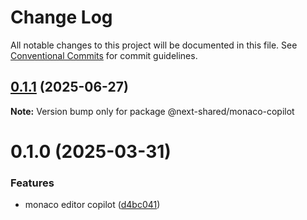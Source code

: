 # Change Log

All notable changes to this project will be documented in this file.
See [Conventional Commits](https://conventionalcommits.org) for commit guidelines.

## [0.1.1](https://github.com/easyops-cn/next-advanced-bricks/compare/@next-shared/monaco-copilot@0.1.0...@next-shared/monaco-copilot@0.1.1) (2025-06-27)

**Note:** Version bump only for package @next-shared/monaco-copilot





# 0.1.0 (2025-03-31)


### Features

* monaco editor copilot ([d4bc041](https://github.com/easyops-cn/next-advanced-bricks/commit/d4bc04159bfd25badbb490132d61e84f7a0ad133))
